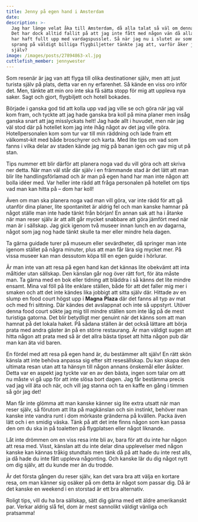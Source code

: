 ```yaml
---
title: Jenny på egen hand i Amsterdam
date:
description: >-
  Jag har länge velat åka till Amsterdam, då alla talat så väl om denna stad.
  Det har dock alltid fallit på att jag inte fått med någon vän då alla alltid
  har haft fullt upp med vardagspusslet. Så när jag nu i slutet av sommaren
  sprang på väldigt billiga flygbiljetter tänkte jag att, varför åker jag inte
  själv?
image: /images/posts/27894863-xl.jpg
cuttlefish_member: jennywester
---
```


Som resen&auml;r &auml;r jag van att flyga till olika destinationer sj&auml;lv, men att just turista sj&auml;lv p&aring; plats, detta var en ny erfarenhet. S&aring; k&auml;nde en viss oro inför det. Men, t&auml;nkte att min oro inte ska f&aring; s&auml;tta stopp för mig att uppleva nya saker. Sagt och gjort, flygbiljett och hotell bokades.

Började i ganska god tid att kolla upp vad jag ville se och göra n&auml;r jag v&auml;l kom fram, och tyckte att jag hade ganska bra koll p&aring; mina planer men ins&aring;g ganska snart att jag misslyckats helt\! Jag hade allt i huvudet, men n&auml;r jag v&auml;l stod d&auml;r p&aring; hotellet kom jag inte ih&aring;g n&aring;got av det jag ville göra. Hotellpersonalen kom som tur var till min r&auml;ddning och lade fram ett v&auml;lkomst–kit med b&aring;de broschyrer och karta. Med lite tips om vad som fanns i vilka delar av staden k&auml;nde jag mig p&aring; banan igen och gav mig ut p&aring; stan.

Tips nummer ett blir d&auml;rför att planera noga vad du vill göra och att skriva ner detta. N&auml;r man v&auml;l st&aring;r d&auml;r sj&auml;lv i en fr&auml;mmande stad &auml;r det l&auml;tt att man blir lite handlingsförlamad och &auml;r man p&aring; egen hand har man inte n&aring;gon att bolla id&eacute;er med. Var heller inte r&auml;dd att fr&aring;ga personalen p&aring; hotellet om tips vad man kan hitta p&aring; – dom har koll\!

&Auml;ven om man ska planera noga vad man vill göra, var inte r&auml;dd för att g&aring; utanför dina planer, lite spontanitet &auml;r aldrig fel och man kanske hamnar p&aring; n&aring;got st&auml;lle man inte hade t&auml;nkt fr&aring;n början\! En annan sak att ha i &aring;tanke n&auml;r man reser sj&auml;lv &auml;r att allt g&aring;r mycket snabbare att göra j&auml;mfört med n&auml;r man &auml;r i s&auml;llskap. Jag gick igenom tv&aring; museer innan lunch en av dagarna, n&aring;got som jag nog hade t&auml;nkt skulle ta mer eller mindre hela dagen.

Ta g&auml;rna guidade turer p&aring; museum eller sev&auml;rdheter, d&aring; springer man inte igenom st&auml;llet p&aring; n&aring;gra minuter, plus att man f&aring;r l&auml;ra sig mycket mer. P&aring; vissa museer kan man dessutom köpa till en egen guide i hörlurar.

&Auml;r man inte van att resa p&aring; egen hand kan det k&auml;nnas lite obekv&auml;mt att inta m&aring;ltider utan s&auml;llskap. Den k&auml;nslan g&aring;r nog över r&auml;tt fort, för &auml;ta m&aring;ste man. Ta g&auml;rna med en bok eller tidning att bl&auml;ddra i s&aring; k&auml;nns det lite mindre ensamt. Mina val föll p&aring; lite enklare st&auml;llen, b&aring;de för att det faller mig mer i smaken och att det inte k&auml;ndes lika jobbigt att sitta sj&auml;lv d&auml;r. Hittade av en slump en food court högst upp i **Magna** **Plaza** d&auml;r det fanns all typ av mat och med fri sittning. D&auml;r k&auml;ndes det avslappnat och inte s&aring; uppstyrt. Utöver denna food court sökte jag mig till mindre st&auml;llen som inte l&aring;g p&aring; de mest turistiga gatorna. Det blir betydligt mer genuint n&auml;r det k&auml;nns som att man hamnat p&aring; det lokala haket. P&aring; s&aring;dana st&auml;llen &auml;r det ocks&aring; l&auml;ttare att börja prata med andra g&auml;ster &auml;n p&aring; en större restaurang. &Auml;r man v&auml;ldigt sugen att hitta n&aring;gon att prata med s&aring; &auml;r det allra b&auml;sta tipset att hitta n&aring;gon pub d&auml;r man kan &auml;ta vid baren.

En fördel med att resa p&aring; egen hand &auml;r, du best&auml;mmer allt sj&auml;lv\! En r&auml;tt skön k&auml;nsla att inte behöva anpassa sig efter sitt reses&auml;llskap. Du kan skapa den ultimata resan utan att ta h&auml;nsyn till n&aring;gon annans önskem&aring;l eller &aring;sikter. Detta var en aspekt jag tyckte var en av den b&auml;sta, ingen som talar om att nu m&aring;ste vi g&aring; upp för att inte slösa bort dagen. Jag f&aring;r best&auml;mma precis vad jag vill &auml;ta och n&auml;r, och vill jag stanna och ta en kaffe en g&aring;ng i timmen s&aring; gör jag det\!

Man f&aring;r inte glömma att man kanske k&auml;nner sig lite extra utsatt n&auml;r man reser sj&auml;lv, s&aring; förutom att lita p&aring; magk&auml;nslan och sin instinkt, behöver man kanske inte vandra runt i dom mörkaste gr&auml;nderna p&aring; kv&auml;llen. Packa &auml;ven l&auml;tt och i en smidig v&auml;ska. T&auml;nk p&aring; att det inte finns n&aring;gon som kan passa den om du ska in p&aring; toaletten p&aring; flygplatsen eller n&aring;got liknande.

L&aring;t inte drömmen om en viss resa inte bli av, bara för att du inte har n&aring;gon att resa med. Visst, k&auml;nslan att du inte delar dina upplevelser med n&aring;gon kanske kan k&auml;nnas tr&aring;kig stundtals men t&auml;nk d&aring; p&aring; att hade du inte rest alls, ja d&aring; hade du inte f&aring;tt uppleva n&aring;gonting. Och kanske l&auml;r du dig n&aring;got nytt om dig sj&auml;lv, att du kunde mer &auml;n du trodde.

&Auml;r det första g&aring;ngen du reser sj&auml;lv, kan det vara bra att v&auml;lja en kortare resa, om man k&auml;nner sig os&auml;ker p&aring; om detta &auml;r n&aring;got som passar dig. D&aring; &auml;r det kanske en weekend i en storstad &auml;r ett bra alternativ.

Roligt tips, vill du ha bra s&auml;llskap, s&auml;tt dig g&auml;rna med ett &auml;ldre amerikanskt par. Verkar aldrig sl&aring; fel, dom &auml;r mest sannolikt v&auml;ldigt v&auml;nliga och pratsamma\!

&nbsp;
